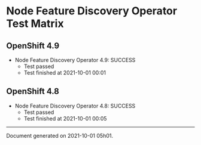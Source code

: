 
Node Feature Discovery Operator Test Matrix
===========================================

OpenShift 4.9
-------------


* Node Feature Discovery Operator 4.9: SUCCESS
  - Test passed
  - Test finished at 2021-10-01 00:01

OpenShift 4.8
-------------


* Node Feature Discovery Operator 4.8: SUCCESS
  - Test passed
  - Test finished at 2021-10-01 00:05


---
Document generated on 2021-10-01 05h01.
